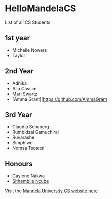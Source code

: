 # HelloMandelaCS

List of all CS Students

## 1st year
- Michelle Nowers
- Taylor

## 2nd Year
- Adhika
- Alia Cassim
- [Mari Swartz](https://github.com/mariswartz11)
- [Amma Grant](https://github.com/AmmaGrant

## 3rd Year
- Claudia Schaberg
- Rumbidzai Gamuchirai
- Ruvarashe
- Simphiwe
- Nomsa Tsotetsi

## Honours
- Gaylene Nakwa
- [Sithembile Ncube](https://github.com/LadySith)

Visit the [Mandela University CS website here](http://cs.mandela.ac.za/)
